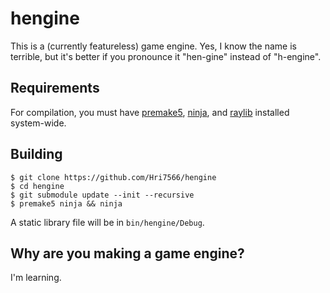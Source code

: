 # hengine

This is a (currently featureless) game engine. Yes, I know the name is terrible, but it's better if you pronounce it "hen-gine" instead of "h-engine".

## Requirements

For compilation, you must have [premake5](https://premake.github.io/), [ninja](https://ninja-build.org/), and [raylib](https://www.raylib.com/) installed system-wide.

## Building

```
$ git clone https://github.com/Hri7566/hengine
$ cd hengine
$ git submodule update --init --recursive
$ premake5 ninja && ninja
```

A static library file will be in `bin/hengine/Debug`.

## Why are you making a game engine?

I'm learning.

